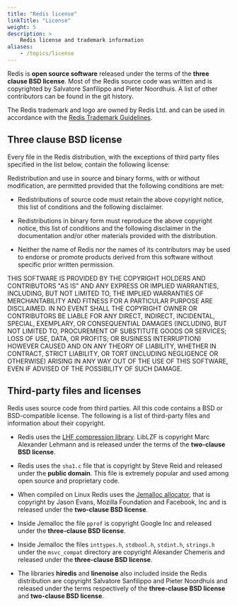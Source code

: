 ```yaml
---
title: "Redis license"
linkTitle: "License"
weight: 5
description: >
    Redis license and trademark information
aliases:
    - /topics/license
---
```


Redis is **open source software** released under the terms of the **three clause BSD license**. Most of the Redis source code was written and is copyrighted by Salvatore Sanfilippo and Pieter Noordhuis. A list of other contributors can be found in the git history.

The Redis trademark and logo are owned by Redis Ltd. and can be
used in accordance with the [Redis Trademark Guidelines](/docs/about/trademark/).

## Three clause BSD license

Every file in the Redis distribution, with the exceptions of third party files specified in the list below, contain the following license:

Redistribution and use in source and binary forms, with or without
modification, are permitted provided that the following conditions are met:

* Redistributions of source code must retain the above copyright notice,
  this list of conditions and the following disclaimer.

* Redistributions in binary form must reproduce the above copyright
  notice, this list of conditions and the following disclaimer in the
  documentation and/or other materials provided with the distribution.

* Neither the name of Redis nor the names of its contributors may be used
  to endorse or promote products derived from this software without
  specific prior written permission.

THIS SOFTWARE IS PROVIDED BY THE COPYRIGHT HOLDERS AND CONTRIBUTORS "AS IS"
AND ANY EXPRESS OR IMPLIED WARRANTIES, INCLUDING, BUT NOT LIMITED TO, THE
IMPLIED WARRANTIES OF MERCHANTABILITY AND FITNESS FOR A PARTICULAR PURPOSE
ARE DISCLAIMED. IN NO EVENT SHALL THE COPYRIGHT OWNER OR CONTRIBUTORS BE
LIABLE FOR ANY DIRECT, INDIRECT, INCIDENTAL, SPECIAL, EXEMPLARY, OR
CONSEQUENTIAL DAMAGES (INCLUDING, BUT NOT LIMITED TO, PROCUREMENT OF
SUBSTITUTE GOODS OR SERVICES; LOSS OF USE, DATA, OR PROFITS; OR BUSINESS
INTERRUPTION) HOWEVER CAUSED AND ON ANY THEORY OF LIABILITY, WHETHER IN
CONTRACT, STRICT LIABILITY, OR TORT (INCLUDING NEGLIGENCE OR OTHERWISE)
ARISING IN ANY WAY OUT OF THE USE OF THIS SOFTWARE, EVEN IF ADVISED OF THE
POSSIBILITY OF SUCH DAMAGE.

## Third-party files and licenses

Redis uses source code from third parties. All this code contains a BSD or BSD-compatible license. The following is a list of third-party files and information about their copyright.

* Redis uses the [LHF compression library](http://oldhome.schmorp.de/marc/liblzf.html). LibLZF is copyright Marc Alexander Lehmann and is released under the terms of the **two-clause BSD license**.

* Redis uses the `sha1.c` file that is copyright by Steve Reid and released under the **public domain**. This file is extremely popular and used among open source and proprietary code.

* When compiled on Linux Redis uses the [Jemalloc allocator](http://www.canonware.com/jemalloc/), that is copyright by Jason Evans, Mozilla Foundation and Facebook, Inc and is released under the **two-clause BSD license**.

* Inside Jemalloc the file `pprof` is copyright Google Inc and released under the **three-clause BSD license**.

* Inside Jemalloc the files `inttypes.h`, `stdbool.h`, `stdint.h`, `strings.h` under the `msvc_compat` directory are copyright Alexander Chemeris and released under the **three-clause BSD license**.

* The libraries **hiredis** and **linenoise** also included inside the Redis distribution are copyright Salvatore Sanfilippo and Pieter Noordhuis and released under the terms respectively of the **three-clause BSD license** and **two-clause BSD license**.

